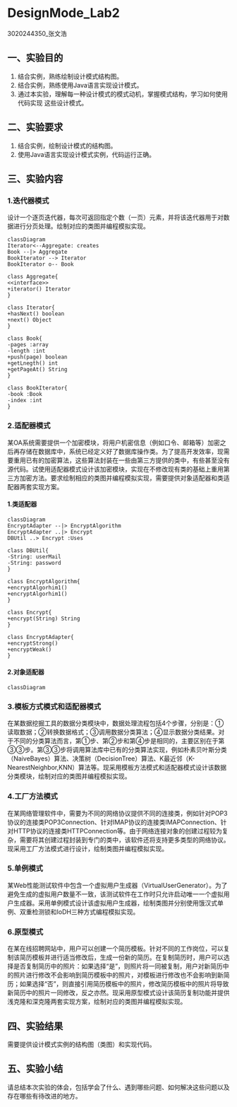 # DesignMode_Lab2

3020244350_张文浩

## 一、实验目的

1. 结合实例，熟练绘制设计模式结构图。
2. 结合实例，熟练使用Java语言实现设计模式。
3. 通过本实验，理解每一种设计模式的模式动机，掌握模式结构，学习如何使用代码实现
   这些设计模式。

## 二、实验要求

1. 结合实例，绘制设计模式的结构图。
2. 使用Java语言实现设计模式实例，代码运行正确。

## 三、实验内容

### 1.迭代器模式

设计一个逐页迭代器，每次可返回指定个数（一页）元素，并将该迭代器用于对数据进行分页处理。绘制对应的类图并编程模拟实现。

```mermaid
classDiagram
Iterator<--Aggregate: creates
Book --|> Aggregate
BookIterator --> Iterator
BookIterator o-- Book

class Aggregate{
<<interface>>
+iterator() Iterator
}

class Iterator{
+hasNext() boolean
+next() Object
}

class Book{
-pages :array
-length :int
+push(page) boolean
+getLnegth() int
+getPageAt() String
}

class BookIterator{
-book :Book
-index :int
}
```

### 2.适配器模式

某OA系统需要提供一个加密模块，将用户机密信息（例如口令、邮箱等）加密之后再存储在数据库中，系统已经定义好了数据库操作类。为了提高开发效率，现需要重用已有的加密算法，这些算法封装在一些由第三方提供的类中，有些甚至没有源代码。试使用适配器模式设计该加密模块，实现在不修改现有类的基础上重用第三方加密方法。要求绘制相应的类图并编程模拟实现，需要提供对象适配器和类适配器两套实现方案。

#### 1.类适配器

```mermaid
classDiagram
EncryptAdapter --|> EncryptAlgorithm
EncryptAdapter ..|> Encrypt
DBUtil ..> Encrypt :Uses

class DBUtil{
-String: userMail
-String: password
}

class EncryptAlgorithm{
+encryptAlgorhim1()
+encryptAlgorhim1()
}

class Encrypt{
+encrypt(String) String
}

class EncryptAdapter{
+encryptStrong()
+encryptWeak()
}
```

#### 2.对象适配器

```mermaid
classDiagram
```



### 3.模板方式模式和适配器模式

在某数据挖掘工具的数据分类模块中，数据处理流程包括4个步骤，分别是：①读取数据；②转换数据格式；③调用数据分类算法；④显示数据分类结果。对于不同的分类算法而言，第①步、第②步和第④步是相同的，主要区别在于第③③步。第③③步将调用算法库中已有的分类算法实现，例如朴素贝叶斯分类（NaiveBayes）算法、决策树（DecisionTree）算法、K最近邻（K-NearestNeighbor,KNN）算法等。现采用模板方法模式和适配器模式设计该数据分类模块，绘制对应的类图并编程模拟实现。

### 4.工厂方法模式

在某网络管理软件中，需要为不同的网络协议提供不同的连接类，例如针对POP3协议的连接类POP3Connection、针对IMAP协议的连接类IMAPConnection、针对HTTP协议的连接类HTTPConnection等。由于网络连接对象的创建过程较为复杂，需要将其创建过程封装到专门的类中，该软件还将支持更多类型的网络协议。现采用工厂方法模式进行设计，绘制类图并编程模拟实现。

### 5.单例模式

某Web性能测试软件中包含一个虚拟用户生成器（VirtualUserGenerator）。为了避免生成的虚拟用户数量不一致，该测试软件在工作时只允许启动唯一一个虚拟用户生成器。采用单例模式设计该虚拟用户生成器，绘制类图并分别使用饿汉式单例、双重检测锁和IoDH三种方式编程模拟实现。

### 6.原型模式

在某在线招聘网站中，用户可以创建一个简历模板。针对不同的工作岗位，可以复制该简历模板并进行适当修改后，生成一份新的简历。在复制简历时，用户可以选择是否复制简历中的照片：如果选择“是”，则照片将一同被复制，用户对新简历中的照片进行修改不会影响到简历模板中的照片，对模板进行修改也不会影响到新简历；如果选择“否”，则直接引用简历模板中的照片，修改简历模板中的照片将导致新简历中的照片一同修改，反之亦然。现采用原型模式设计该简历复制功能并提供浅克隆和深克隆两套实现方案，绘制对应的类图并编程模拟实现。

## 四、实验结果

需要提供设计模式实例的结构图（类图）和实现代码。

## 五、实验小结

请总结本次实验的体会，包括学会了什么、遇到哪些问题、如何解决这些问题以及存在哪些有待改进的地方。